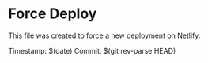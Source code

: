 # Force Deploy

This file was created to force a new deployment on Netlify.

Timestamp: $(date)
Commit: $(git rev-parse HEAD) 